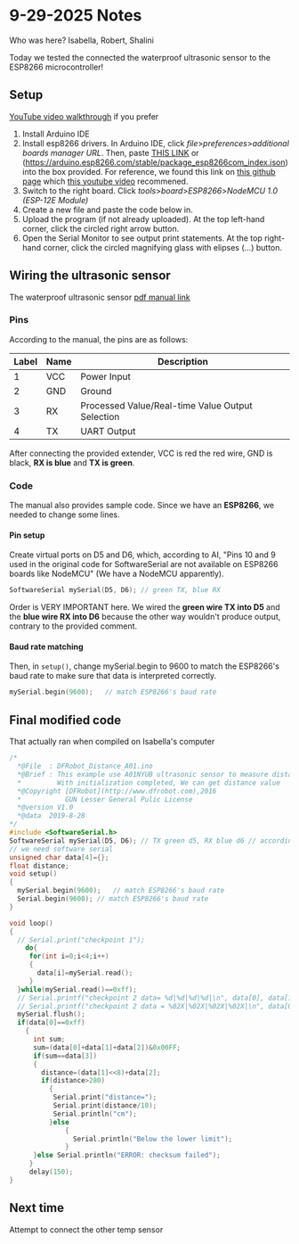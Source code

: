 # 9-29-2025 Notes

Who was here? Isabella, Robert, Shalini 

Today we tested the connected the waterproof ultrasonic sensor to the ESP8266 microcontroller!

## Setup

[YouTube video walkthrough](https://www.youtube.com/watch?v=YN522_npNqs&list=PL4pptAPY2kIckUNYqpLpKE5qQISi1KvfS&index=1) if you prefer

1. Install Arduino IDE
2. Install esp8266 drivers. In Arduino IDE, click *file*>*preferences*>*additional boards manager URL*. Then, paste [THIS LINK](https://arduino.esp8266.com/stable/package_esp8266com_index.json) or (https://arduino.esp8266.com/stable/package_esp8266com_index.json) into the box provided. For reference, we found this link on [this github page](https://github.com/esp8266/arduino/
) which [this youtube video](https://www.youtube.com/watch?v=YN522_npNqs&list=PL4pptAPY2kIckUNYqpLpKE5qQISi1KvfS&index=1) recommened.
3. Switch to the right board. Click *tools*>*board*>*ESP8266*>*NodeMCU 1.0 (ESP-12E Module)* 
4. Create a new file and paste the code below in.
5. Upload the program (if not already uploaded). At the top left-hand corner, click the circled right arrow button.
6. Open the Serial Monitor to see output print statements. At the top right-hand corner, click the circled magnifying glass with elipses (...) button.

## Wiring the ultrasonic sensor

The waterproof ultrasonic sensor [pdf manual link](https://mm.digikey.com/Volume0/opasdata/d220001/medias/docus/201/SEN0313_Web.pdf) 

### Pins

According to the manual, the pins are as follows:

| Label | Name | Description                                      |
|-------|------|--------------------------------------------------|
| 1     | VCC  | Power Input                                      |
| 2     | GND  | Ground                                           |
| 3     | RX   | Processed Value/Real-time Value Output Selection |
| 4     | TX   | UART Output                                      |

After connecting the provided extender, VCC is red the red wire, GND is black, **RX is blue** and **TX is green**.

### Code 

The manual also provides sample code. Since we have an **ESP8266**, we needed to change some lines.

#### Pin setup
Create virtual ports on D5 and D6, which, according to AI, "Pins 10 and 9 used in the original code for SoftwareSerial are not available on ESP8266 boards like NodeMCU" (We have a NodeMCU apparently).

```ino
SoftwareSerial mySerial(D5, D6); // green TX, blue RX
```
Order is VERY IMPORTANT here. We wired the **green wire TX into D5** and the **blue wire RX into D6** because the other way wouldn't produce output, contrary to the provided comment.

#### Baud rate matching
Then, in `setup()`, change mySerial.begin to 9600 to match the ESP8266's baud rate to make sure that data is interpreted correctly.
```ino
mySerial.begin(9600);   // match ESP8266's baud rate
```

## Final modified code
That actually ran when compiled on Isabella's computer

```ino
/*
  *@File  : DFRobot_Distance_A01.ino  
  *@Brief : This example use A01NYUB ultrasonic sensor to measure distance
  *         With initialization completed, We can get distance value  
  *@Copyright [DFRobot](http://www.dfrobot.com),2016          
  *           GUN Lesser General Pulic License
  *@version V1.0            
  *@data  2019‐8‐28
*/
#include <SoftwareSerial.h>
SoftwareSerial mySerial(D5, D6); // TX green d5, RX blue d6 // according to AI, these are good chioces for pins for NodeMCU
// we need software serial 
unsigned char data[4]={};
float distance;
void setup()
{
  mySerial.begin(9600);   // match ESP8266's baud rate
  Serial.begin(9600); // match ESP8266's baud rate
}

void loop()
{
  // Serial.print("checkpoint 1");
    do{
     for(int i=0;i<4;i++)
     {
       data[i]=mySerial.read();
     }
  }while(mySerial.read()==0xff);
  // Serial.printf("checkpoint 2 data= %d|%d|%d|%d|\n", data[0], data[1], data[2], data[3]);
  // Serial.printf("checkpoint 2 data = %02X|%02X|%02X|%02X|\n", data[0], data[1], data[2], data[3]);
  mySerial.flush();
  if(data[0]==0xff)
    {
      int sum;
      sum=(data[0]+data[1]+data[2])&0x00FF;
      if(sum==data[3])
      {
        distance=(data[1]<<8)+data[2];
        if(distance>280)
          {
           Serial.print("distance=");
           Serial.print(distance/10);
           Serial.println("cm");
          }else  
              {
                Serial.println("Below the lower limit");         
              }
      }else Serial.println("ERROR: checksum failed");
     }
     delay(150);
}
```

## Next time

Attempt to connect the other temp sensor